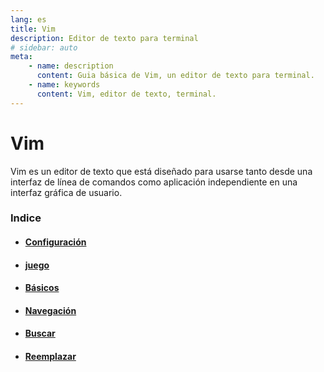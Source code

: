 ```yaml
---
lang: es
title: Vim
description: Editor de texto para terminal
# sidebar: auto
meta:
    - name: description
      content: Guia básica de Vim, un editor de texto para terminal.
    - name: keywords
      content: Vim, editor de texto, terminal.
---
```


# Vim

Vim es un editor de texto que está diseñado para usarse tanto desde una interfaz de línea de comandos como aplicación independiente en una interfaz gráfica de usuario.

### Indice

-   #### [Configuración](/notas/vim/configuracion)
-   #### [juego](/notas/vim/juego)
-   #### [Básicos](/notas/vim/basicos)
-   #### [Navegación](/notas/vim/navegacion)
-   #### [Buscar](/notas/vim/buscar)
-   #### [Reemplazar](/notas/vim/reemplazar)
